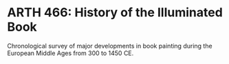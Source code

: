 # ARTH 466: History of the Illuminated Book

Chronological survey of major developments in book painting during the European Middle Ages from 300 to 1450 CE.